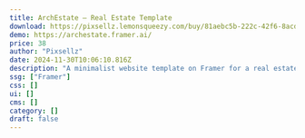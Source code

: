 ```yaml
---
title: ArchEstate — Real Estate Template
download: https://pixsellz.lemonsqueezy.com/buy/81aebc5b-222c-42f6-8acd-279b5e2026bd
demo: https://archestate.framer.ai/
price: 38
author: "Pixsellz"
date: 2024-11-30T10:06:10.816Z
description: "A minimalist website template on Framer for a real estate company."
ssg: ["Framer"]
css: []
ui: []
cms: []
category: []
draft: false
---
```

